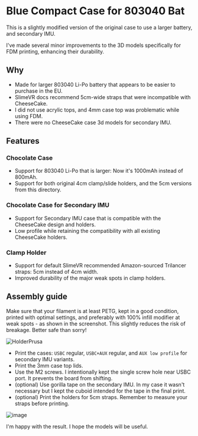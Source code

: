 # Blue Compact Case for 803040 Bat

This is a slightly modified version of the original case to use a larger battery, and secondary IMU.

I've made several minor improvements to the 3D models specifically for FDM printing, enhancing their durability.

## Why

- Made for larger 803040 Li-Po battery that appears to be easier to purchase in the EU.
- SlimeVR docs recommend 5cm-wide straps that were incompatible with CheeseCake.
- I did not use acrylic tops, and 4mm case top was problematic while using FDM.
- There were no CheeseCake case 3d models for secondary IMU.

## Features

### Chocolate Case

- Support for 803040 Li-Po that is larger: Now it's 1000mAh instead of 800mAh.
- Support for both original 4cm clamp/slide holders, and the 5cm versions from this directory.

### Chocolate Case for Secondary IMU

- Support for Secondary IMU case that is compatible with the CheeseCake design and holders.
- Low profile while retaining the compatibility with all existing CheeseCake holders.

### Clamp Holder

- Support for default SlimeVR recommended Amazon-sourced Trilancer straps: 5cm instead of 4cm width.
- Improved durability of the major weak spots in clamp holders.

## Assembly guide

Make sure that your filament is at least PETG, kept in a good condition, printed with optimal settings, and preferably with 100% infill modifier at weak spots - as shown in the screenshot. This slightly reduces the risk of breakage. Better safe than sorry!

![HolderPrusa](https://github.com/Blu3u/SlimeVR-CheeseCake/assets/9294002/ca0ab511-24a7-40b3-9fa5-f7bf76bf858f)

- Print the cases: `USBC` regular, `USBC+AUX` regular, and `AUX low profile` for secondary IMU variants.
- Print the 3mm case top lids.
- Use the M2 screws. I intentionally kept the single screw hole near USBC port. It prevents the board from shifting.
- (optional) Use gorilla tape on the secondary IMU. In my case it wasn't necessary but I kept the cuboid intended for the tape in the final print.
- (optional) Print the holders for 5cm straps. Remember to measure your straps before printing.

![image](https://github.com/Blu3u/SlimeVR-CheeseCake/assets/9294002/d37fdc59-d654-424f-81c0-b630ab84ebe1)

I'm happy with the result. I hope the models will be useful.
